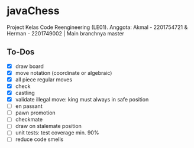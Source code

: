 # javaChess
Project Kelas Code Reengineering (LE01). Anggota: Akmal - 2201754721 &amp; Herman - 2201749002 | Main branchnya master

## To-Dos

- [x] draw board
- [x] move notation (coordinate or algebraic)
- [x] all piece regular moves
- [x] check
- [x] castling
- [x] validate illegal move: king must always in safe position
- [ ] en passant
- [ ] pawn promotion
- [ ] checkmate
- [ ] draw on stalemate position
- [ ] unit tests: test coverage min. 90%
- [ ] reduce code smells
